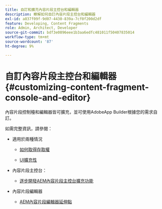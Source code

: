 ```yaml
---
title: 自訂和擴充內容片段主控台和編輯器
description: 瞭解如何自訂內容片段主控台和編輯器
exl-id: a837f09f-9d07-4430-839a-7cf0f200d2df
feature: Developing, Content Fragments
role: Admin, Architect, Developer
source-git-commit: bdf3e0896eee1b3aa6edfc481011f50407835014
workflow-type: tm+mt
source-wordcount: '87'
ht-degree: 9%

---
```


# 自訂內容片段主控台和編輯器 {#customizing-content-fragment-console-and-editor}

內容片段控制檯和編輯器皆可擴充，並可使用AdobeApp Builder根據您的需求自訂。

如需完整資訊，請參閱：

* 適用於兩種情況

   * [如何取得存取權](https://developer.adobe.com/uix/docs/guides/get-access/)

   * [UI擴充性](https://developer.adobe.com/uix/docs/)

* 內容片段主控台：

   * [逐步開發AEM內容片段主控台擴充功能](https://developer.adobe.com/uix/docs/services/aem-cf-console-admin/extension-development/)

* 內容片段編輯器

   * [AEM內容片段編輯器延伸點](https://developer.adobe.com/uix/docs/services/aem-cf-editor/api/)
